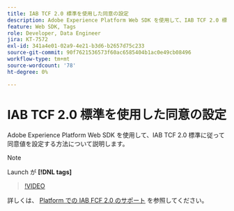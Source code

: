 ```yaml
---
title: IAB TCF 2.0 標準を使用した同意の設定
description: Adobe Experience Platform Web SDK を使用して、IAB TCF 2.0 標準に従って同意値を設定する方法について説明します。
feature: Web SDK, Tags
role: Developer, Data Engineer
jira: KT-7572
exl-id: 341a4e01-02a9-4e21-b3d6-b2657d75c233
source-git-commit: 90f7621536573f60ac6585404b1ac0e49cb08496
workflow-type: tm+mt
source-wordcount: '78'
ht-degree: 0%

---
```


# IAB TCF 2.0 標準を使用した同意の設定

Adobe Experience Platform Web SDK を使用して、IAB TCF 2.0 標準に従って同意値を設定する方法について説明します。

>[!NOTE]
>
> Launch が **[!DNL tags]**

>[!VIDEO](https://video.tv.adobe.com/v/332695/?quality=12&learn=on)

詳しくは、 [Platform での IAB FCF 2.0 のサポート](https://experienceleague.adobe.com/docs/experience-platform/landing/governance-privacy-security/consent/iab/overview.html) を参照してください。
